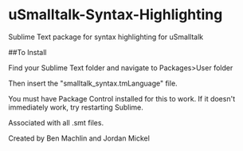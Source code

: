 # uSmalltalk-Syntax-Highlighting
Sublime Text package for syntax highlighting for uSmalltalk


##To Install

Find your Sublime Text folder and navigate to Packages>User folder

Then insert the "smalltalk_syntax.tmLanguage" file.

You must have Package Control installed for this to work. If it doesn't immediately work, try restarting Sublime.

Associated with all .smt files.

Created by Ben Machlin and Jordan Mickel
